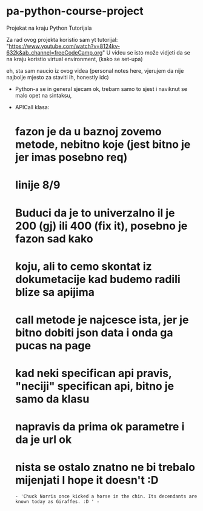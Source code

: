 # pa-python-course-project
Projekat na kraju Python Tutorijala

Za rad ovog projekta koristio sam yt tutorijal: "https://www.youtube.com/watch?v=8124kv-632k&ab_channel=freeCodeCamp.org"
U videu se isto može vidjeti da se na kraju koristio virtual environment, (kako se set-upa)

eh, sta sam naucio iz ovog videa (personal notes here, vjerujem da nije najbolje mjesto za staviti ih, honestly idc)

- Python-a se in general sjecam ok, trebam samo to sjest i naviknut se malo opet na sintaksu, 
- APICall klasa: 
    # fazon je da u baznoj zovemo metode, nebitno koje (jest bitno je jer imas posebno req)
    # linije 8/9
    # Buduci da je to univerzalno il je 200 (gj) ili 400 (fix it), posebno je fazon sad kako
    # koju, ali to cemo skontat iz dokumetacije kad budemo radili blize sa apijima
    # call metode je najcesce ista, jer je bitno dobiti json data i onda ga pucas na page
    # kad neki specifican api pravis, "neciji" specifican api, bitno je samo da klasu
    # napravis da prima ok parametre i da je url ok
    # nista se ostalo znatno ne bi trebalo mijenjati I hope it doesn't :D
    
      - 'Chuck Norris once kicked a horse in the chin. Its decendants are known today as Giraffes. :D ' - 
